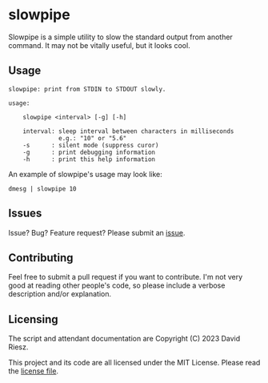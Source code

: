 # slowpipe

Slowpipe is a simple utility to slow the standard output from another command.  It may not be vitally useful, but it looks cool.

## Usage
```
slowpipe: print from STDIN to STDOUT slowly.

usage:

    slowpipe <interval> [-g] [-h]

    interval: sleep interval between characters in milliseconds
              e.g.: "10" or "5.6"
    -s      : silent mode (suppress curor)
    -g      : print debugging information
    -h      : print this help information
```

An example of slowpipe's usage may look like:
```
dmesg | slowpipe 10
```

## Issues

Issue?  Bug?  Feature request?  Please submit an [issue](https://github.com/daveriesz/slowpipe/issues).

## Contributing

Feel free to submit a pull request if you want to contribute.
I'm not very good at reading other people's code, so please
include a verbose description and/or explanation.

## Licensing

The script and attendant documentation are Copyright (C) 2023 David Riesz.

This project and its code are all licensed under the MIT License.
Please read the [license file](LICENSE).
